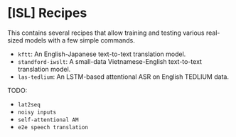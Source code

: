 [ISL] Recipes
=============

This contains several recipes that allow training and testing various real-sized models with a few simple commands.

- ``kftt``: An English-Japanese text-to-text translation model.
- ``standford-iwslt``: A small-data Vietnamese-English text-to-text translation model.
- ``las-tedlium``: An LSTM-based attentional ASR on English TEDLIUM data.

TODO:
- ``lat2seq``
- ``noisy inputs``
- ``self-attentional AM``
- ``e2e speech translation``